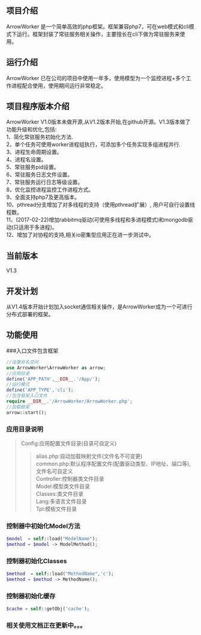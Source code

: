 ## 项目介绍
ArrowWorker 是一个简单高效的php框架。框架兼容php7，可在web模式和cli模式下运行。框架封装了常驻服务相关操作，主要擅长在cli下做为常驻服务来使用。
## 运行介绍
ArrowWorker 已在公司的项目中使用一年多，使用模型为一个监控进程+多个工作进程配合使用，使用期间运行非常稳定。
## 项目程序版本介绍
ArrowWorker V1.0版本未做开源,从V1.2版本开始,在github开源。V1.3版本做了功能升级和优化,包括:<br />
1、简化常驻服务初始化方法.<br />
2、单个任务可使用worker进程组执行，可添加多个任务实现多组进程并行.<br />
3、进程生命周期设置。<br />
4、进程名设置。<br />
5、常驻服务pid设置。<br />
6、常驻服务日志文件设置。<br />
7、常驻服务运行日志等级设置。<br />
8、优化监控进程监控工作进程方式。<br />
9、全面支持php7及更高版本。<br />
10、pthread分支增加了对多线程的支持（使用pthread扩展）, 用户可自行设置线程数。<br />
11、(2017-02-22)增加rabbitmq驱动(可使用多线程和多进程模式)和mongodb驱动(只适用于多进程)。<br />
12、增加了对协程的支持,相关io密集型应用正在进一步测试中。<br />

## 当前版本
V1.3
## 开发计划
从V1.4版本开始计划加入socket通信相关操作，是ArrowWorker成为一个可进行分布式部署的框架。
## 功能使用
###入口文件包含框架
```php
//设置命名空间
use ArrowWorker\ArrowWorker as arrow;
//应用目录
define('APP_PATH',__DIR__.'/App/');
//运行模式
define('APP_TYPE','cli');
//包含框架入口文件
require __DIR__.'/ArrowWorker/ArrowWorker.php';
//加载框架
arrow::start();
```
### 应用目录说明
>Config:应用配置文件目录(目录可自定义)<br />
>>alias.php:自动加载映射文件(文件名不可变更)<br />
>>common.php:默认程序配置文件(配置驱动类型、IP地址、端口等),文件名可自定义<br />
>Controller:控制器类文件目录<br />
>Model:模型类文件目录<br />
>Classes:类文件目录<br />
>Lang:多语言文件目录<br />
>Tpl:模板文件目录<br />

### 控制器中初始化Model方法
```php
$model  = self::load("ModelName");
$method = $model -> ModelMethod();
```
### 控制器初始化Classes
```php
$method  = self::load("MethodName",'c');
$method = $method -> MethodName();
```
### 控制器初始化缓存
```php
$cache = self::getObj('cache');
```
### 相关使用文档正在更新中。。。
